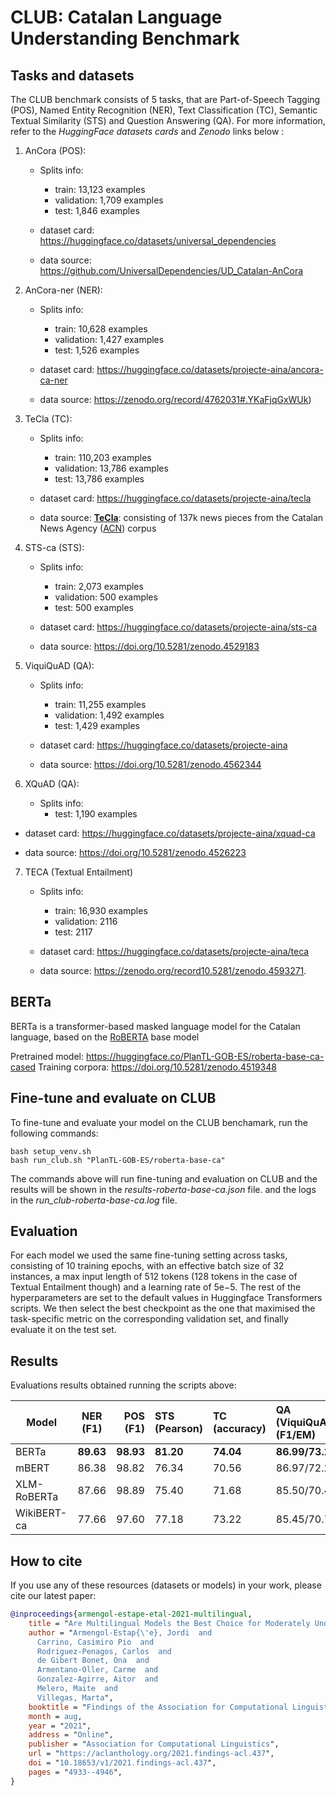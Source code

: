 
# CLUB: Catalan Language Understanding Benchmark

## Tasks and datasets

The CLUB benchmark consists of 5 tasks, that are Part-of-Speech Tagging (POS), Named Entity Recognition (NER), 
Text Classification (TC), Semantic Textual Similarity (STS) and Question Answering (QA).
For more information, refer to the _HuggingFace datasets cards_ and _Zenodo_ links below :
 1. AnCora (POS): 
   
    - Splits info:
         - train: 13,123 examples 
         - validation: 1,709 examples
         - test: 1,846 examples

    - dataset card: https://huggingface.co/datasets/universal_dependencies

    - data source: https://github.com/UniversalDependencies/UD_Catalan-AnCora

 2. AnCora-ner (NER):
    
    - Splits info:
         - train: 10,628 examples 
         - validation: 1,427 examples
         - test: 1,526 examples
       
    - dataset card: https://huggingface.co/datasets/projecte-aina/ancora-ca-ner
    
    - data source: https://zenodo.org/record/4762031#.YKaFjqGxWUk)
   
 3. TeCla (TC):
    
    - Splits info:
         - train: 110,203  examples 
         - validation: 13,786 examples
         - test: 13,786 examples
       
    - dataset card: https://huggingface.co/datasets/projecte-aina/tecla
    
    - data source: **[TeCla](https://doi.org/10.5281/zenodo.4627197)**: consisting of 137k news pieces from the Catalan News Agency ([ACN](https://www.acn.cat/)) corpus

 4. STS-ca (STS):
    
    - Splits info:
         - train: 2,073 examples
         - validation: 500 examples
         - test: 500 examples
       
    - dataset card: https://huggingface.co/datasets/projecte-aina/sts-ca
    
    - data source: https://doi.org/10.5281/zenodo.4529183
   
 5. ViquiQuAD (QA):
    
    - Splits info:
         - train: 11,255 examples 
         - validation: 1,492 examples
         - test: 1,429 examples
       
    - dataset card: https://huggingface.co/datasets/projecte-aina
      
    - data source: https://doi.org/10.5281/zenodo.4562344
   
 6. XQuAD (QA):
   
    - Splits info:
         - test: 1,190 examples
   
   - dataset card: https://huggingface.co/datasets/projecte-aina/xquad-ca
     
   - data source: https://doi.org/10.5281/zenodo.4526223

7. TECA (Textual Entailment)

    - Splits info:
         - train: 16,930 examples
         - validation: 2116
         - test: 2117
   
   - dataset card: https://huggingface.co/datasets/projecte-aina/teca
     
   - data source: https://zenodo.org/record10.5281/zenodo.4593271.
    
## BERTa

BERTa is a transformer-based masked language model for the Catalan language, based on the [RoBERTA](https://github.com/pytorch/fairseq/tree/master/examples/roberta) base model 

Pretrained model: https://huggingface.co/PlanTL-GOB-ES/roberta-base-ca-cased
Training corpora: https://doi.org/10.5281/zenodo.4519348

## Fine-tune and evaluate on CLUB

To fine-tune and evaluate your model on the CLUB benchamark, run the following commands:

```
bash setup_venv.sh
bash run_club.sh "PlanTL-GOB-ES/roberta-base-ca"
```
The commands above will run fine-tuning and evaluation on CLUB and the results will be shown in the _results-roberta-base-ca.json_ file.
and the logs in the _run_club-roberta-base-ca.log_ file.


## Evaluation

For each model we used the same fine-tuning setting across tasks, consisting of 10 training epochs, with an effective
batch size of 32 instances, a max input length of 512 tokens (128 tokens in the case of Textual Entailment though) and a learning rate of 5e−5. The rest of the hyperparameters are set to the default values in Huggingface Transformers scripts. We then select the best checkpoint as the one that maximised the task-specific metric on the
corresponding validation set, and finally evaluate it on the test set.


## Results

Evaluations results obtained running the scripts above:


| Model        | NER (F1)      | POS (F1)   | STS (Pearson)   | TC (accuracy) | QA (ViquiQuAD) (F1/EM)  | QA (XQuAD) (F1/EM) | TE (TECA) (accuracy) | 
| ------------|:-------------:| -----:|:------|:-------|:------|:----|:----|
| BERTa       | **89.63** | **98.93** | **81.20** | **74.04** | **86.99/73.25** | **67.81/49.43** | 79.12 |
| mBERT       | 86.38 | 98.82 | 76.34 | 70.56 | 86.97/72.22 | 67.15/46.51 | x |
| XLM-RoBERTa | 87.66 | 98.89 | 75.40 | 71.68 | 85.50/70.47 | 67.10/46.42 | x |
| WikiBERT-ca | 77.66 | 97.60 | 77.18 | 73.22 | 85.45/70.75 | 65.21/36.60 | x |

## How to cite
If you use any of these resources (datasets or models) in your work, please cite our latest paper:
```bibtex
@inproceedings{armengol-estape-etal-2021-multilingual,
    title = "Are Multilingual Models the Best Choice for Moderately Under-resourced Languages? {A} Comprehensive Assessment for {C}atalan",
    author = "Armengol-Estap{\'e}, Jordi  and
      Carrino, Casimiro Pio  and
      Rodriguez-Penagos, Carlos  and
      de Gibert Bonet, Ona  and
      Armentano-Oller, Carme  and
      Gonzalez-Agirre, Aitor  and
      Melero, Maite  and
      Villegas, Marta",
    booktitle = "Findings of the Association for Computational Linguistics: ACL-IJCNLP 2021",
    month = aug,
    year = "2021",
    address = "Online",
    publisher = "Association for Computational Linguistics",
    url = "https://aclanthology.org/2021.findings-acl.437",
    doi = "10.18653/v1/2021.findings-acl.437",
    pages = "4933--4946",
}
```



